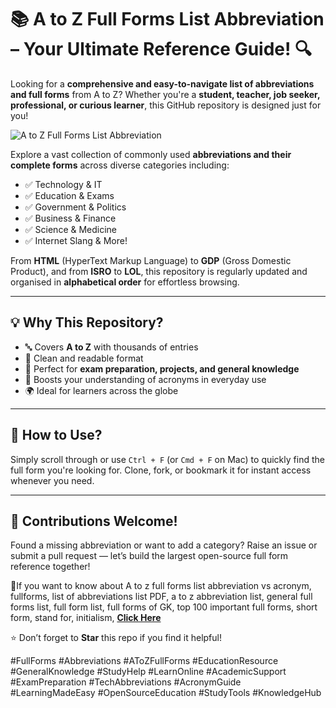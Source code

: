 # 📚 A to Z Full Forms List Abbreviation – Your Ultimate Reference Guide! 🔍

Looking for a **comprehensive and easy-to-navigate list of abbreviations and full forms** from A to Z? Whether you're a **student, teacher, job seeker, professional, or curious learner**, this GitHub repository is designed just for you!

![A to Z Full Forms List Abbreviation](https://github.com/user-attachments/assets/a272a413-e000-4b43-8069-6348237d68c9)

Explore a vast collection of commonly used **abbreviations and their complete forms** across diverse categories including:

- ✅ Technology & IT  
- ✅ Education & Exams  
- ✅ Government & Politics  
- ✅ Business & Finance  
- ✅ Science & Medicine  
- ✅ Internet Slang & More!

From **HTML** (HyperText Markup Language) to **GDP** (Gross Domestic Product), and from **ISRO** to **LOL**, this repository is regularly updated and organised in **alphabetical order** for effortless browsing.

---

## 💡 Why This Repository?

- 🔤 Covers **A to Z** with thousands of entries  
- 📁 Clean and readable format  
- 🔎 Perfect for **exam preparation, projects, and general knowledge**  
- 🧠 Boosts your understanding of acronyms in everyday use  
- 🌍 Ideal for learners across the globe

---

## 🚀 How to Use?

Simply scroll through or use `Ctrl + F` (or `Cmd + F` on Mac) to quickly find the full form you're looking for. Clone, fork, or bookmark it for instant access whenever you need.

---

## 💬 Contributions Welcome!

Found a missing abbreviation or want to add a category? Raise an issue or submit a pull request — let’s build the largest open-source full form reference together!

🎯If you want to know about A to z full forms list abbreviation vs acronym, fullforms, list of abbreviations list PDF, a to z abbreviation list, general full forms list, full form list, full forms of GK, top 100 important full forms, short form, stand for, initialism, [**Click Here**](https://atozfullformslist.blogspot.com/)

⭐ Don’t forget to **Star** this repo if you find it helpful!

#FullForms #Abbreviations #AToZFullForms #EducationResource #GeneralKnowledge #StudyHelp #LearnOnline #AcademicSupport #ExamPreparation #TechAbbreviations #AcronymGuide #LearningMadeEasy
#OpenSourceEducation #StudyTools #KnowledgeHub

